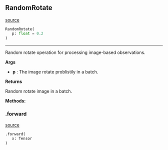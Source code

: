 #


## RandomRotate
[source](https://github.com/RLE-Foundation/Hsuanwu/blob/main/hsuanwu/xplore/augmentation/random_rotate.py/#L8)
```python 
RandomRotate(
   p: float = 0.2
)
```


---
Random rotate operation for processing image-based observations.


**Args**

* **p**  : The image rotate problistily in a batch.


**Returns**

Random rotate image in a batch.


**Methods:**


### .forward
[source](https://github.com/RLE-Foundation/Hsuanwu/blob/main/hsuanwu/xplore/augmentation/random_rotate.py/#L23)
```python
.forward(
   x: Tensor
)
```

